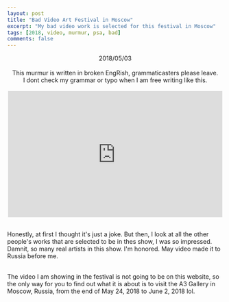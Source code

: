 ```yaml
---
layout: post
title: "Bad Video Art Festival in Moscow"
excerpt: "My bad video work is selected for this festival in Moscow"
tags: [2018, video, murmur, psa, bad]
comments: false
---
```

<center> 2018/05/03 </center>
<br>
<center> This murmur is written in broken EngRish, grammaticasters please leave. </center>
<center> I dont check my grammar or typo when I am free writing like this. </center>
<br>


<center><iframe src="https://www.facebook.com/plugins/post.php?href=https%3A%2F%2Fwww.facebook.com%2Fbadvideoart%2Fphotos%2Fa.667461850095792.1073741827.667447480097229%2F964800453695262%2F%3Ftype%3D3&width=500" width="500" height="295" style="border:none;overflow:hidden" scrolling="no" frameborder="0" allowTransparency="true" allow="encrypted-media"></iframe></center>


<br>

Honestly, at first I thought it's just a joke.  But then, I look at all the other people's works that are selected to be in thes show, I was so impressed.  Damnit, so many real artists in this show.  I'm honored.  May video made it to Russia before me. 

<br>
The video I am showing in the festival is not going to be on this website, so the only way for you to find out what it is about is to visit the A3 Gallery in Moscow, Russia, from the end of May 24, 2018 to June 2, 2018 lol.
